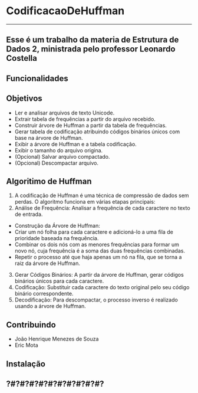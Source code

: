 # CodificacaoDeHuffman
-------------------------------------------------
Esse é um trabalho da materia de **Estrutura de Dados 2**, ministrada pelo professor **Leonardo Costella**
-------------------------------------------------
## Funcionalidades
 



## Objetivos
 * Ler e analisar arquivos de texto Unicode. 
 * Extrair tabela de frequências a partir do arquivo recebido. 
 * Construir árvore de Huffman a partir da tabela de frequências. 
 * Gerar tabela de codificação atribuindo códigos binários únicos com base na árvore de Huffman.
 * Exibir a árvore de Huffman e a tabela codificação.
 * Exibir o tamanho do arquivo origina.
 * (Opcional) Salvar arquivo compactado.
 * (Opcional) Descompactar arquivo.

## Algoritimo de Huffman
 1. A codificação de Huffman é uma técnica de compressão de dados sem perdas. O algoritmo funciona em várias etapas principais:
 2. Análise de Frequência: Analisar a frequência de cada caractere no texto de entrada.
  * Construção da Árvore de Huffman:
  * Criar um nó folha para cada caractere e adicioná-lo a uma fila de prioridade baseada na frequência.
  * Combinar os dois nós com as menores frequências para formar um novo nó, cuja frequência é a soma das duas frequências combinadas.
  * Repetir o processo até que haja apenas um nó na fila, que se torna a raiz da árvore de Huffman.
 3. Gerar Códigos Binários: A partir da árvore de Huffman, gerar códigos binários únicos para cada caractere.
 4. Codificação: Substituir cada caractere do texto original pelo seu código binário correspondente.
 5. Decodificação: Para descompactar, o processo inverso é realizado usando a árvore de Huffman.

## Contribuindo
 * João Henrique Menezes de Souza
 * Eric Mota
 
## Instalação

## ?#?#?#?#?#?#?#?#?#?#?